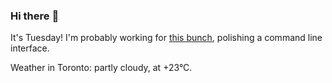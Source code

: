 ### Hi there :wave:

It's Tuesday! I'm probably working for [this bunch](https://github.com/kohofinancial), polishing a command line interface.

Weather in Toronto: partly cloudy, at +23°C.

